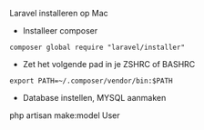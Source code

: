 Laravel installeren op Mac

- Installeer composer

`composer global require "laravel/installer"`

- Zet het volgende pad in je ZSHRC of BASHRC

`export PATH=~/.composer/vendor/bin:$PATH`

- Database instellen, MYSQL aanmaken

php artisan make:model User

